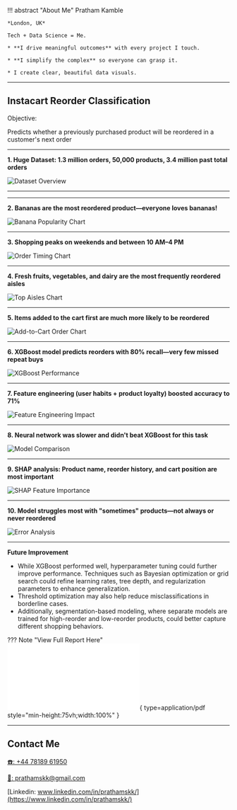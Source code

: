 !!! abstract "About Me"
    Pratham Kamble

    *London, UK*

    Tech + Data Science = Me.

    * **I drive meaningful outcomes** with every project I touch.

    * **I simplify the complex** so everyone can grasp it.

    * I create clear, beautiful data visuals.

---

## Instacart Reorder Classification

Objective: 

Predicts whether a previously purchased product will be reordered in a 
customer's next order

---

**1. Huge Dataset: 1.3 million orders, 50,000 products, 3.4 million past total orders**  

![Dataset Overview](instacart_dataset_description.png)

---

---

**2. Bananas are the most reordered product—everyone loves bananas!**  

![Banana Popularity Chart](banana_pop_chart.png)

---

**3. Shopping peaks on weekends and between 10 AM–4 PM**  

![Order Timing Chart](order_timing_chart.png)

---

**4. Fresh fruits, vegetables, and dairy are the most frequently reordered aisles**  

![Top Aisles Chart](top_aisles_chart.png)

---

**5. Items added to the cart first are much more likely to be reordered**  

![Add-to-Cart Order Chart](add_cart_order_chart.png)

---

**6. XGBoost model predicts reorders with 80% recall—very few missed repeat buys**  

![XGBoost Performance](instacart_model_xgboost.png)

---

**7. Feature engineering (user habits + product loyalty) boosted accuracy to 71%**  

![Feature Engineering Impact](instacart_optimized_xgboost.png)

---

**8. Neural network was slower and didn't beat XGBoost for this task**  

![Model Comparison](instacart_nn_xgboost.png)

---

**9. SHAP analysis: Product name, reorder history, and cart position are most important**  

![SHAP Feature Importance](instacart_shap.png)

---

**10. Model struggles most with "sometimes" products—not always or never reordered**  

![Error Analysis](instacart_error_analysis.jpg)

---

**Future Improvement**

* While XGBoost performed well, hyperparameter tuning could further improve performance. Techniques such as Bayesian optimization or grid search could refine learning rates, tree depth, and regularization parameters to enhance generalization.
* Threshold optimization may also help reduce misclassifications in borderline cases.
* Additionally, segmentation-based modeling, where separate models are trained for high-reorder and low-reorder products, could better capture different shopping behaviors.


??? Note "View Full Report Here"
    ![instacart report](../instacart.pdf){ type=application/pdf style="min-height:75vh;width:100%" }



---





## Contact Me

[☎️: +44 78189 61950](tel:+447818961950)

[📧: prathamskk@gmail.com](mailto:prathamskk@gmail.com)

[Linkedin: www.linkedin.com/in/prathamskk/](https://www.linkedin.com/in/prathamskk/)